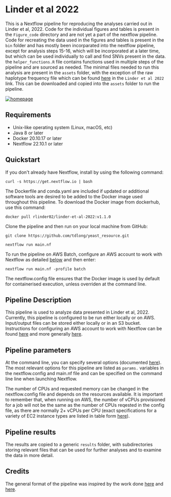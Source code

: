 # Linder et al 2022

This is a Nextflow pipeline for reproducing the analyses carried out in Linder et al, 2022. Code for the individual figures and tables is present in the `Figure_code` directory and are not yet a part of the nextflow pipeline. Code for recreating the data used in the figures and tables is present in the `bin` folder and has mostly been incorparated into the nextflow pipeline, except for analysis steps 15-16, which will be incorporated at a later time, but which can be used individually to call and find SNVs present in the data. the `helper_functions.R` file contains functions used in multiple steps of the pipeline and are sourced as needed. The minimal files needed to run this analysis are present in the `assets` folder, with the exception of the raw haplotype frequency file which can be found [here](https://wfitch.bio.uci.edu/~tdlong/sandvox/publications.html) in the `Linder et al 2022` link. This can be downloaded and copied into the `assets` folder to run the pipeline.  


[![homepage](https://img.shields.io/badge/nextflow-%E2%89%A522.10.1-brightgreen.svg)](https://nextflow.io/ "Redirect to nextflow homepage")

## Requirements

- Unix-like operating system (Linux, macOS, etc)
- Java 8 or later
- Docker 20.10.17 or later
- Nextflow 22.10.1 or later

## Quickstart

If you don't already have Nextflow, install by using the following command:

```
curl -s https://get.nextflow.io | bash
```

The Dockerfile and conda.yaml are included if updated or additional software tools are desired to be added to the Docker image used throughout this pipeline. To download the Docker image from dockerhub, use this command:

```
docker pull rlinder02/linder-et-al-2022:v1.1.0
```

Clone the pipeline and then run on your local machine from GitHub:

```
git clone https://github.com/tdlong/yeast_resource.git
```

```
nextflow run main.nf
```

To run the pipeline on AWS Batch, configure an AWS account to work with Nextflow as detailed [below](#pipeline-description) and then enter:

```
nextflow run main.nf -profile batch
```

The nextflow.config file ensures that the Docker image is used by default for containerised execution, unless overriden at the command line.


## Pipeline Description

This pipeline is used to analyze data presented in Linder et al, 2022. Currently, this pipeline is configured to be run either locally or on AWS. Input/output files can be stored either locally or in an S3 bucket. Instructions for configuring an AWS account to work with Nextflow can be found [here](https://staphb.org/resources/2020-04-29-nextflow_batch.html) and more generally [here](https://seqera.io/blog/nextflow-and-aws-batch-inside-the-integration-part-2-of-3/).

## Pipeline parameters

At the command line, you can specify several options (documented [here](https://www.nextflow.io/docs/latest/)). The most relevant options for this pipeline are listed as `params.` variables in the nextflow.config and main.nf file and can be specified on the command line line when launching Nextflow.

The number of CPUs and requested memory can be changed in the nextflow.config file and depends on the resources available. It is important to remember that, when running on AWS, the number of vCPUs provisioned for a job will not be the same as the number of CPUs reqested in the config file, as there are normally 2+ vCPUs per CPU (exact specifications for a variety of EC2 instance types are listed in table form [here](https://docs.aws.amazon.com/AWSEC2/latest/UserGuide/cpu-options-supported-instances-values.html)).

## Pipeline results

The results are copied to a generic `results` folder, with subdirectories storing relevant files that can be used for further analyses and to examine the data in more detail.

## Credits

The general format of the pipeline was inspired by the work done [here](https://github.com/nextflow-io/rnaseq-nf) and [here](https://github.com/nf-core/rnaseq).



